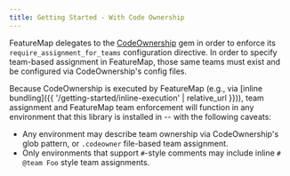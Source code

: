 ```yaml
---
title: Getting Started - With Code Ownership
---
```


FeatureMap delegates to the [CodeOwnership](https://github.com/rubyatscale/code_ownership) gem in order to enforce its `require_assignment_for_teams` configuration directive.  In order to specify team-based assignment in FeatureMap, those same teams must exist and be configured via CodeOwnership's config files.

Because CodeOwnership is executed by FeatureMap (e.g., via [inline bundling]({{ '/getting-started/inline-execution' | relative_url }})), team assignment and FeatureMap team enforcement will function in any environment that this library is installed in -- with the following caveats:

  - Any environment may describe team ownership via CodeOwnership's glob pattern, or `.codeowner` file-based team assignment.
  - Only environments that support `#`-style comments may include inline `# @team Foo` style team assignments.
